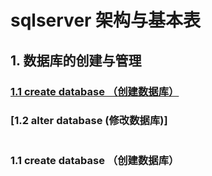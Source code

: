 # sqlserver 架构与基本表 
## 1. 数据库的创建与管理
### [1.1 create database （创建数据库）](#1)
### [1.2 alter database (修改数据库)]

#


#





#



#

#


#


#

#


#


#



#



#

<h3 id="1">1.1 create database （创建数据库）